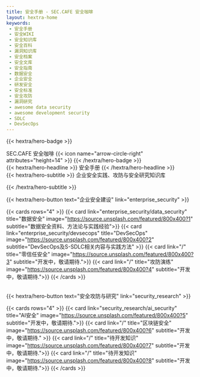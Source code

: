 ```yaml
---
title: 安全手册 - SEC.CAFE 安全咖啡
layout: hextra-home
keywords:
 - 安全手册
 - 安全WIKI
 - 安全知识库
 - 安全百科
 - 漏洞知识库
 - 安全档案
 - 安全文库
 - 安全指南
 - 数据安全
 - 企业安全
 - 研发安全
 - 安全标准
 - 安全攻防
 - 漏洞研究
 - awesome data security
 - awesome development security
 - SDLC
 - DevSecOps
---
```


{{< hextra/hero-badge >}}
  <div class="w-2 h-2 rounded-full bg-primary-400"></div>
  <span>SEC.CAFE 安全咖啡</span>
  {{< icon name="arrow-circle-right" attributes="height=14" >}}
{{< /hextra/hero-badge >}}

<div class="mt-6 mb-6">
{{< hextra/hero-headline >}}
  安全手册
{{< /hextra/hero-headline >}}
</div>

<div class="mb-12">
{{< hextra/hero-subtitle >}}
  企业安全实践、攻防与安全研究知识库&nbsp;<br class="sm:block hidden" />
  
{{< /hextra/hero-subtitle >}}
</div>

<div class="mb-6">
{{< hextra/hero-button text="企业安全建设" link="enterprise_security" >}}
</div>

{{< cards rows="4" >}}
  {{< card link="enterprise_security/data_security" title="数据安全" image="https://source.unsplash.com/featured/800x400?1" subtitle="数据安全资料、方法论与实践经验">}}
  {{< card link="enterprise_security/devsecops" title="DevSecOps" image="https://source.unsplash.com/featured/800x400?2" subtitle="DevSecOps及S-SDLC相关内容与实践方法" >}}
  {{< card link="/" title="零信任安全" image="https://source.unsplash.com/featured/800x400?3" subtitle="开发中，敬请期待.">}}
  {{< card link="/" title="攻防演练" image="https://source.unsplash.com/featured/800x400?4" subtitle="开发中，敬请期待.">}}
{{< /cards >}}

<div class="mt-6">&nbsp;</div>

<div class="mb-6">
{{< hextra/hero-button text="安全攻防与研究" link="security_research" >}}
</div>

{{< cards rows="4" >}}
  {{< card link="security_research/ai_security" title="AI安全" image="https://source.unsplash.com/featured/800x400?5" subtitle="开发中，敬请期待.">}}
  {{< card link="/" title="区块链安全" image="https://source.unsplash.com/featured/800x400?6" subtitle="开发中，敬请期待." >}}
  {{< card link="/" title="待开发知识" image="https://source.unsplash.com/featured/800x400?7" subtitle="开发中，敬请期待.">}}
  {{< card link="/" title="待开发知识" image="https://source.unsplash.com/featured/800x400?8" subtitle="开发中，敬请期待.">}}
{{< /cards >}}
